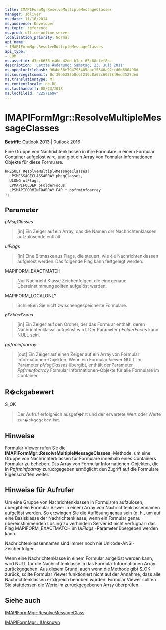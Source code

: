 ```yaml
---
title: IMAPIFormMgrResolveMultipleMessageClasses
manager: soliver
ms.date: 11/16/2014
ms.audience: Developer
ms.topic: reference
ms.prod: office-online-server
localization_priority: Normal
api_name:
- IMAPIFormMgr.ResolveMultipleMessageClasses
api_type:
- COM
ms.assetid: d3cc6658-e46d-42dd-b1ac-65c88cfef8ca
description: 'Letzte Änderung: Samstag, 23. Juli 2011'
ms.openlocfilehash: 968be38e794793405aac15340a92ccd6d680498d
ms.sourcegitcommit: 0cf39e5382b8c6f236c8a63c6036849ed3527ded
ms.translationtype: MT
ms.contentlocale: de-DE
ms.lasthandoff: 08/23/2018
ms.locfileid: "22571696"
---
```

# <a name="imapiformmgrresolvemultiplemessageclasses"></a>IMAPIFormMgr::ResolveMultipleMessageClasses

  
  
**Betrifft**: Outlook 2013 | Outlook 2016 
  
Eine Gruppe von Nachrichtenklassen in ihre Formulare in einem Formular Container aufgelöst wird, und gibt ein Array von Formular Informationen Objekte für diese Formulare.
  
```cpp
HRESULT ResolveMultipleMessageClasses(
  LPSMESSAGECLASSARRAY pMsgClasses,
  ULONG ulFlags,
  LPMAPIFOLDER pFolderFocus,
  LPSMAPIFORMINFOARRAY FAR * ppfrminfoarray
);
```

## <a name="parameters"></a>Parameter

 _pMsgClasses_
  
> [in] Ein Zeiger auf ein Array, das die Namen der Nachrichtenklassen aufzulösende enthält.
    
 _ulFlags_
  
> [in] Eine Bitmaske aus Flags, die steuert, wie die Nachrichtenklassen aufgelöst werden. Das folgende Flag kann festgelegt werden:
    
MAPIFORM_EXACTMATCH 
  
> Nur Nachricht Klasse Zeichenfolgen, die eine genaue Übereinstimmung sollten aufgelöst werden.
    
MAPIFORM_LOCALONLY
  
> Schließen Sie nicht zwischengespeicherte Formulare.
    
 _pFolderFocus_
  
> [in] Ein Zeiger auf den Ordner, der das Formular enthält, deren Nachrichtenklasse aufgelöst wird. Der Parameter _pFolderFocus_ kann NULL sein. 
    
 _ppfrminfoarray_
  
> [out] Ein Zeiger auf einen Zeiger auf ein Array von Formular Informationen-Objekten. Wenn ein Formular Viewer NULL im Parameter _pMsgClasses_ übergibt, enthält der Parameter _Ppfrminfoarray_ Formular Informationen-Objekte für alle Formulare im Container. 
    
## <a name="return-value"></a>R�ckgabewert

S_OK 
  
> Der Aufruf erfolgreich ausgef�hrt und der erwartete Wert oder Werte zur�ckgegeben hat.
    
## <a name="remarks"></a>Hinweise

Formular Viewer rufen Sie die **IMAPIFormMgr::ResolveMultipleMessageClasses** -Methode, um eine Gruppe von Nachrichtenklassen für Formulare innerhalb eines Containers Formular zu beheben. Das Array von Formular Informationen-Objekten, die in _Ppfrminfoarray_ zurückgegeben ermöglicht den Zugriff auf die Formulare Eigenschaften weiter. 
  
## <a name="notes-to-callers"></a>Hinweise für Aufrufer

Um eine Gruppe von Nachrichtenklassen in Formularen aufzulösen, übergibt ein Formular Viewer in einem Array von Nachrichtenklassennamen aufgelöst werden. So erzwingen Sie die Auflösung genau sein (d. h., um auf eine Basisklasse der Nachrichtenklasse, wenn ein Formular genau übereinstimmenden Lösung zu verhindern Server ist nicht verfügbar) das Flag MAPIFORM_EXACTMATCH im _UlFlags_ -Parameter übergeben werden kann. 
  
Nachrichtenklassennamen sind immer noch nie Unicode-ANSI-Zeichenfolgen.
  
Wenn eine Nachrichtenklasse in einem Formular aufgelöst werden kann, wird NULL für die Nachrichtenklasse in das Formular Informationen Array zurückgegeben. Aus diesem Grund, auch wenn die Methode gibt S_OK zurück, sollte Formular Viewer funktioniert nicht auf der Annahme, dass alle Nachrichtenklassen erfolgreich behoben wurden. Formular Viewer sollten Sie stattdessen die Werte im zurückgegebenen Array überprüfen.
  
## <a name="see-also"></a>Siehe auch



[IMAPIFormMgr::ResolveMessageClass](imapiformmgr-resolvemessageclass.md)
  
[IMAPIFormMgr : IUnknown](imapiformmgriunknown.md)

